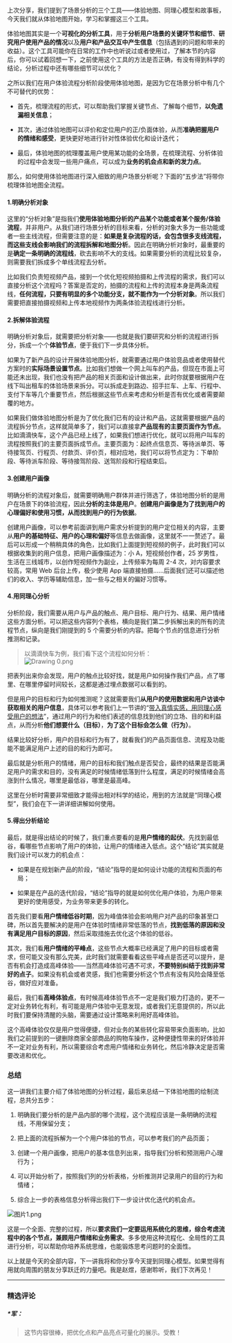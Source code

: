 <p data-nodeid="61653" class="">上次分享，我们提到了场景分析的三个工具——体验地图、同理心模型和故事板，今天我们就从体验地图开始，学习和掌握这三个工具。</p>
<p data-nodeid="61654">体验地图其实是一个<strong data-nodeid="61728">可视化的分析工具</strong>，用于<strong data-nodeid="61729">分析用户场景的关键环节和细节</strong>、<strong data-nodeid="61730">研究用户使用产品的情况</strong>以及<strong data-nodeid="61731">用户和产品交互中产生信息</strong>（包括遇到的问题和带来的收益）。这个工具可能你在日常的工作中也听说过或者使用过，了解本节的内容后，你可以试着回想一下，之前使用这个工具的方法是否正确，有没有得到科学的结论，分析过程中还有哪些细节可以优化？</p>
<p data-nodeid="61655">之所以我们在用户体验流程分析阶段使用体验地图，是因为它在场景分析中有几个不可替代的优势：</p>
<ul data-nodeid="61656">
<li data-nodeid="61657">
<p data-nodeid="61658">首先，梳理流程的形式，可以帮助我们掌握关键节点、了解每个细节，<strong data-nodeid="61738">以免遗漏相关信息</strong>；</p>
</li>
<li data-nodeid="61659">
<p data-nodeid="61660">其次，通过体验地图可以评价和定位用户的正/负面体验，从而<strong data-nodeid="61744">准确把握用户的情绪和感受</strong>，更快更好地进行针对性体验优化和设计迭代；</p>
</li>
<li data-nodeid="61661">
<p data-nodeid="61662">最后，体验地图的梳理覆盖用户使用某功能的全场景，在梳理流程、分析体验的过程中会发现一些用户痛点，可以成为<strong data-nodeid="61750">业务的机会点和新的发力点</strong>。</p>
</li>
</ul>
<p data-nodeid="61663">那么，如何使用体验地图进行深入细致的用户场景分析呢？下面的“五步法”将带你梳理体验地图全流程。</p>
<h4 data-nodeid="61664">1.明确分析对象</h4>
<p data-nodeid="61665">这里的“分析对象”是指我们<strong data-nodeid="61766">使用体验地图分析的产品某个功能或者某个服务/体验流程</strong>，并非用户。从我们进行场景分析的目标来看，分析的对象大多为一些功能或者一些主线流程，但需要注意的是：<strong data-nodeid="61767">如果是复杂流程的话，会包含很多支线流程，而这些支线会影响我们的流程拆解和地图分析</strong>。因此在明确分析对象时，最重要的是<strong data-nodeid="61768">确定一条明确的流程线</strong>，砍去影响不大的支线。如果需要分析的流程比较复杂，则需要我们拆成多个单线流程去分析。</p>
<p data-nodeid="61666">比如我们负责短视频产品，接到一个优化短视频拍摄和上传流程的需求，我们可以直接分析这个流程吗？答案是否定的，拍摄的流程和上传的流程本身是两条流程线，<strong data-nodeid="61774">任何流程，只要有明显的多个功能分支，就不能作为一个分析对象</strong>。所以我们需要把直接拍摄视频和上传本地视频作为两条体验流程线进行分析。</p>
<h4 data-nodeid="61667">2.拆解体验流程</h4>
<p data-nodeid="61668">明确分析对象后，就需要把分析对象——也就是我们要研究和分析的流程进行拆分，拆成一个个<strong data-nodeid="61781">体验节点</strong>，便于我们下一步具体分析。</p>
<p data-nodeid="61669">如果为了新产品的设计开展体验地图分析，就需要通过用户体验竞品或者使用替代方案时的<strong data-nodeid="61787">实际场景设置节点</strong>。比如我们想做一个网上叫车的产品，但现在市面上可能还未出现，我们也没有把产品的相关页面和设计做出来，此时你就要根据用户在线下叫出租车的体验场景来拆分。可以拆成走到路边、招手拦车、上车、行程中、支付下车等几个重要节点，然后根据这些节点来考虑和分析是否有优化或者需要颠覆的地方。</p>
<p data-nodeid="61670">如果我们做体验地图分析是为了优化我们已有的设计和产品，这就需要根据产品的流程拆分节点，这样就简单多了，我们可以直接拿<strong data-nodeid="61793">产品现有的主要页面作为节点</strong>。比如滴滴快车，这个产品已经上线了，如果我们想进行优化，就可以将用户叫车的流程按照我们的主要页面拆成节点。主要页面为：起终点信息页、等待派单页、等待接驾页、行程页、付款页、评价页，相对应地，我们可以将节点定为：下单阶段、等待派车阶段、等待接驾阶段、送驾阶段和行程结束后。</p>
<h4 data-nodeid="61671">3.创建用户画像</h4>
<p data-nodeid="61672">明确分析的流程对象后，就需要明确用户群体并进行筛选了，体验地图分析的是用户在场景下的体验流程，因此<strong data-nodeid="61804">分析的主体是用户</strong>。<strong data-nodeid="61805">创建用户画像是为了找到用户的心理偏好和使用习惯，从而找到用户的行为依据</strong>。</p>
<p data-nodeid="61673">创建用户画像，可以参考前面讲到用户需求分析提到的用户定位相关的内容，主要从<strong data-nodeid="61811">用户的基础特征、用户的心理和偏好</strong>等信息去做画像，这里就不一一赘述了。最后可以形成一个稍稍具体的角色，比如我们上面提到短视频的例子，此时我们可以根据收集到的用户信息，把用户画像描述为：小 A，短视频创作者，25 岁男性，生活在三线城市，以创作短视频作为副业，上传频率为每周 2-4 次，对内容要求较高，常用 Web 后台上传，极少使用 App 端直接拍摄……后面我们还可以描述他们的收入、学历等辅助信息，加一些与之相关的偏好习惯等。</p>
<h4 data-nodeid="61674">4.用同理心分析</h4>
<p data-nodeid="61675">分析阶段，我们需要从用户与产品的触点、用户目标、用户行为、结果、用户情绪这些方面分析。可以把这些内容列个表格，横向是我们第二步拆解出来的所有的流程节点，纵向是我们刚提到的 5 个需要分析的内容。把每个节点的信息进行分析推测和记录。</p>
<blockquote data-nodeid="61676">
<p data-nodeid="61677">以滴滴快车为例，我们看下这个流程如何分析：<br>
<img src="https://s0.lgstatic.com/i/image2/M01/04/8A/Cip5yF_y7QWAJiKUAAD5jpMxIt8447.png" alt="Drawing 0.png" data-nodeid="61818"></p>
</blockquote>
<p data-nodeid="61678">把表列出来你会发现，用户的触点比较好找，就是用户如何操作我们产品，点了哪里、在哪里停留时间较长，这都是通过埋点数据可以看到的。</p>
<p data-nodeid="61679">但是用户的目标和行为如何推测呢？这就需要我们<strong data-nodeid="61837">从用户的使用数据和用户访谈中获取相关的用户信息</strong>，具体可以参考我们上一节讲的“<a href="https://kaiwu.lagou.com/course/courseInfo.htm?courseId=569#/detail/pc?id=5852" data-nodeid="61827">带入真情实感，用同理心感受用户的想法</a>”，通过用户的行为和他们表述的信息找到他们的立场、目的和利益点，从而分析<strong data-nodeid="61838">他们想要什么（目标）</strong>，<strong data-nodeid="61839">为了这个目标会怎么做（行为）</strong>。</p>
<p data-nodeid="61680">结果比较好分析，用户的目标和行为有了，就看我们的产品页面信息、流程及功能能不能满足用户上述的目的和行为即可。</p>
<p data-nodeid="61681">最后就是分析用户的情绪，用户的目标和我们触点是否契合，最终的结果是否能满足用户的需求和目的，没有满足的时候情绪低落到什么程度，满足的时候情绪会高涨到什么情况，哪里是最低谷，哪里是最高峰。</p>
<p data-nodeid="61682">这里在分析时需要非常细致才能得出相对科学的结论，用到的方法就是“同理心模型”，我们会在下一讲详细讲解如何使用。</p>
<h4 data-nodeid="61683">5.得出分析结论</h4>
<p data-nodeid="61684">最后，就是得出结论的时候了，我们重点要看的是<strong data-nodeid="61849">用户情绪的起伏</strong>。先找到最低谷，看哪些节点影响了用户的体验，让用户的情绪进入低点。这个“结论”其实就是我们设计可以发力的机会点：</p>
<ul data-nodeid="61685">
<li data-nodeid="61686">
<p data-nodeid="61687">如果是在规划新产品的阶段，“结论”指导的是如何设计功能的流程和页面的布局；</p>
</li>
<li data-nodeid="61688">
<p data-nodeid="61689">如果是在产品的迭代阶段，“结论”指导的就是如何优化用户体验，为用户带来更好的使用感受，为业务带来更多的转化。</p>
</li>
</ul>
<p data-nodeid="61690">首先我们要看<strong data-nodeid="61861">用户情绪低谷时期</strong>，因为峰值体验会影响用户对产品的印象甚至口碑，所以首先要解决的是用户在体验时情绪非常低落的节点，<strong data-nodeid="61862">找到低落的原因和没有满足用户目标的原因</strong>，然后采取措施去优化这个体验的低谷。</p>
<p data-nodeid="61691">其次，我们看<strong data-nodeid="61872">用户情绪的平峰点</strong>，这些节点大概率已经满足了用户的目标或者需求，但可能又没有那么完美，此时我们就需要看看这些平峰点是否还可以提升，是否有机会打造成高峰体验——当然高峰体验可遇不可求，<strong data-nodeid="61873">不要特别纠结于找到非常好的点子</strong>。如果没有机会或者灵感，我们也需要分析这个节点有没有风险会降至低谷，做好应对准备。</p>
<p data-nodeid="61692">最后，我们看<strong data-nodeid="61879">高峰体验点</strong>，有时候高峰体验节点不一定是我们极力打造的，更不一定对业务转化有利，有可能是用户体验中无意发现，或者我们无意提供的，所以此时我们要保持清醒的头脑，需要通过设计策略来利用好高峰体验。</p>
<p data-nodeid="61693">这个高峰体验仅仅是用户觉得便捷，但对业务的某些转化容易带来负面影响，比如我们之前提到的一键删除商家全部商品的购物车操作，这种便捷性带来的好体验并不一定对业务有利，所以需要综合考虑用户情绪和业务转化，然后冷静决定是否需要改进和优化。</p>
<h3 data-nodeid="64358" class="te-preview-highlight">总结</h3>






<p data-nodeid="61695">这一讲我们主要介绍了体验地图的分析过程，最后来总结一下体验地图的绘制流程，总共分五步：</p>
<ol data-nodeid="61696">
<li data-nodeid="61697">
<p data-nodeid="61698">明确我们要分析的是产品内部的哪个流程，这个流程应该是一条明确的流程线，不用保留分支；</p>
</li>
<li data-nodeid="61699">
<p data-nodeid="61700">把上面的流程拆解为一个个用户体验的节点，可以参考我们的产品页面；</p>
</li>
<li data-nodeid="61701">
<p data-nodeid="61702">创建一个用户画像，把用户的基本信息列出来，指导我们分析和预测用户心理行为；</p>
</li>
<li data-nodeid="61703">
<p data-nodeid="61704">可以开始分析了，按照我们列的分析表格，分析推测并记录用户的目的行为和情绪；</p>
</li>
<li data-nodeid="61705">
<p data-nodeid="61706">综合上一步的表格信息分析得出我们下一步设计优化迭代的机会点。</p>
</li>
</ol>
<p data-nodeid="61707"><img src="https://s0.lgstatic.com/i/image/M00/8C/BA/Ciqc1F_0BW2AVkLuAAMIsq3bHFo851.png" alt="图片1.png" data-nodeid="61890"></p>
<p data-nodeid="61708">这是一个全面、完整的过程，所以<strong data-nodeid="61896">要求我们一定要运用系统化的思维，综合考虑流程中的各个节点，兼顾用户情绪和业务需求</strong>。多多使用这种流程化、全局性的工具进行分析，可以帮助你培养系统思维，也能锻炼思考问题时的全面性。</p>
<p data-nodeid="61709" class="">以上就是今天的全部内容，下一讲我将和你分享今天提到同理心模型。如果觉得有用就向周围的朋友分享跃迁的力量吧。我是赵煜，感谢聆听，我们下次再见！</p>

---

### 精选评论

##### *军：
> 这节内容很棒，把优化点和产品亮点可量化的展示。受教！


